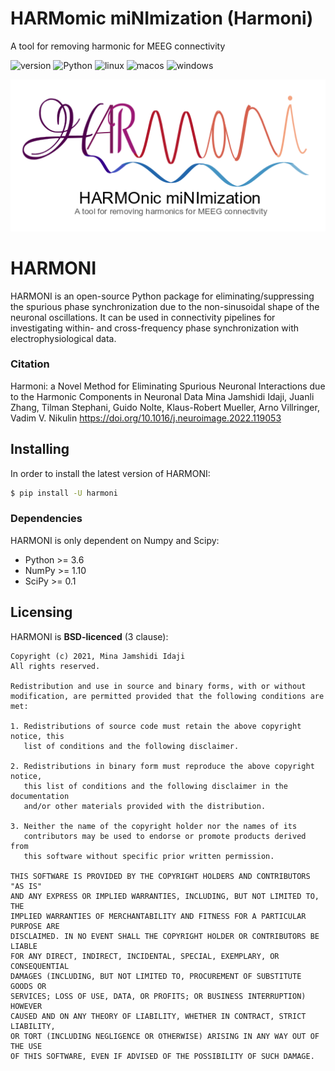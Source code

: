 # HARMomic miNImization (Harmoni)
A tool for removing harmonic for MEEG connectivity

![version](https://img.shields.io/badge/version-0.0.5-blue)
![Python](https://img.shields.io/badge/Python-3.6-green)
![linux](https://github.com/harmonic-minimization/harmoni/actions/workflows/linux.yml/badge.svg)
![macos](https://github.com/harmonic-minimization/harmoni/actions/workflows/macos.yml/badge.svg)
![windows](https://github.com/harmonic-minimization/harmoni/actions/workflows/windows.yml/badge.svg)

<p align="center">
  <img src="harmoni_logo.png"/>
</p>

HARMONI
==========

HARMONI is an open-source Python package for eliminating/suppressing the spurious phase synchronization due to the non-sinusoidal shape of the neuronal oscillations. It can be used in connectivity pipelines for investigating within- and cross-frequency phase synchronization with electrophysiological data.

### Citation

Harmoni: a Novel Method for Eliminating Spurious Neuronal Interactions due to the Harmonic Components in Neuronal Data
Mina Jamshidi Idaji, Juanli Zhang, Tilman Stephani, Guido Nolte, Klaus-Robert Mueller, Arno Villringer, Vadim V. Nikulin
https://doi.org/10.1016/j.neuroimage.2022.119053


## Installing


In order to install the latest version of HARMONI:


```bash
$ pip install -U harmoni
```

### Dependencies

HARMONI is only dependent on Numpy and Scipy:

- Python >= 3.6
- NumPy >= 1.10
- SciPy >= 0.1

## Licensing


HARMONI is **BSD-licenced** (3 clause):


	Copyright (c) 2021, Mina Jamshidi Idaji
	All rights reserved.

	Redistribution and use in source and binary forms, with or without
	modification, are permitted provided that the following conditions are met:

	1. Redistributions of source code must retain the above copyright notice, this
	   list of conditions and the following disclaimer.

	2. Redistributions in binary form must reproduce the above copyright notice,
	   this list of conditions and the following disclaimer in the documentation
	   and/or other materials provided with the distribution.

	3. Neither the name of the copyright holder nor the names of its
	   contributors may be used to endorse or promote products derived from
	   this software without specific prior written permission.

	THIS SOFTWARE IS PROVIDED BY THE COPYRIGHT HOLDERS AND CONTRIBUTORS "AS IS"
	AND ANY EXPRESS OR IMPLIED WARRANTIES, INCLUDING, BUT NOT LIMITED TO, THE
	IMPLIED WARRANTIES OF MERCHANTABILITY AND FITNESS FOR A PARTICULAR PURPOSE ARE
	DISCLAIMED. IN NO EVENT SHALL THE COPYRIGHT HOLDER OR CONTRIBUTORS BE LIABLE
	FOR ANY DIRECT, INDIRECT, INCIDENTAL, SPECIAL, EXEMPLARY, OR CONSEQUENTIAL
	DAMAGES (INCLUDING, BUT NOT LIMITED TO, PROCUREMENT OF SUBSTITUTE GOODS OR
	SERVICES; LOSS OF USE, DATA, OR PROFITS; OR BUSINESS INTERRUPTION) HOWEVER
	CAUSED AND ON ANY THEORY OF LIABILITY, WHETHER IN CONTRACT, STRICT LIABILITY,
	OR TORT (INCLUDING NEGLIGENCE OR OTHERWISE) ARISING IN ANY WAY OUT OF THE USE
	OF THIS SOFTWARE, EVEN IF ADVISED OF THE POSSIBILITY OF SUCH DAMAGE.





